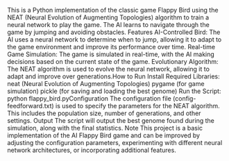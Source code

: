 This is a Python implementation of the classic game Flappy Bird using the NEAT (Neural Evolution of Augmenting Topologies) algorithm to train a neural network to play the game. The AI learns to navigate through the game by jumping and avoiding obstacles.
Features
AI-Controlled Bird: The AI uses a neural network to determine when to jump, allowing it to adapt to the game environment and improve its performance over time.
Real-time Game Simulation: The game is simulated in real-time, with the AI making decisions based on the current state of the game.
Evolutionary Algorithm: The NEAT algorithm is used to evolve the neural network, allowing it to adapt and improve over generations.How to Run
Install Required Libraries:
neat (Neural Evolution of Augmenting Topologies)
pygame (for game simulation)
pickle (for saving and loading the best genome)
Run the Script:
python flappy_bird.pyConfiguration
The configuration file (config-feedforward.txt) is used to specify the parameters for the NEAT algorithm. This includes the population size, number of generations, and other settings.
Output
The script will output the best genome found during the simulation, along with the final statistics.
Note
This project is a basic implementation of the AI Flappy Bird game and can be improved by adjusting the configuration parameters, experimenting with different neural network architectures, or incorporating additional features.
